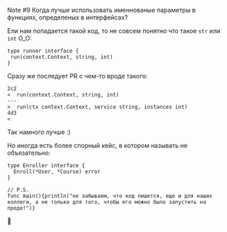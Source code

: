 Note #9 Когда лучше использовать именнованые параметры в функциях, определеных в интерфейсах?

Ели нам попадается такой код, то не совсем понятно что такое `str` или `int` O_O:

```
type runner interface {
 run(context.Context, string, int)
}
```

Сразу же последует PR с чем-то вроде такого:

```
2c2
<  run(context.Context, string, int)
---
>  run(ctx context.Context, service string, instances int)
4d3
<
```
Так намного лучше :)

Но иногда есть более спорный кейс, в котором называть не объязательно:
```
type Enroller interface {
  Enroll(*User, *Course) error
}
```

```
// P.S.
func main(){println("не забываем, что код пишется, еще и для наших коллеги, а не только для того, чтобы его можно было запустить на проде!")}
```
🍺